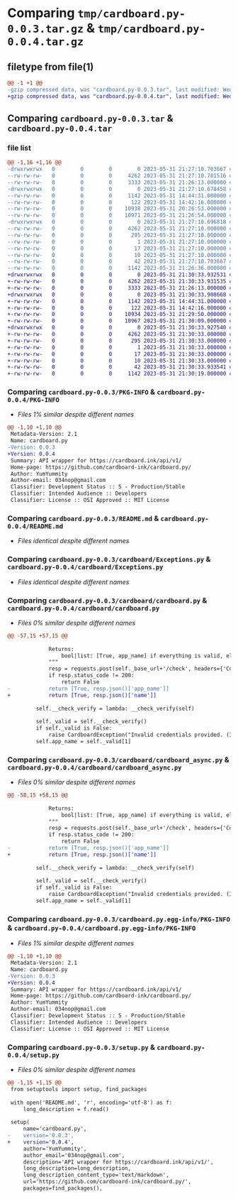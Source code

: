 # Comparing `tmp/cardboard.py-0.0.3.tar.gz` & `tmp/cardboard.py-0.0.4.tar.gz`

## filetype from file(1)

```diff
@@ -1 +1 @@
-gzip compressed data, was "cardboard.py-0.0.3.tar", last modified: Wed May 31 21:27:10 2023, max compression
+gzip compressed data, was "cardboard.py-0.0.4.tar", last modified: Wed May 31 21:30:33 2023, max compression
```

## Comparing `cardboard.py-0.0.3.tar` & `cardboard.py-0.0.4.tar`

### file list

```diff
@@ -1,16 +1,16 @@
-drwxrwxrwx   0        0        0        0 2023-05-31 21:27:10.703667 cardboard.py-0.0.3/
--rw-rw-rw-   0        0        0     4262 2023-05-31 21:27:10.701516 cardboard.py-0.0.3/PKG-INFO
--rw-rw-rw-   0        0        0     3333 2023-05-31 21:26:13.000000 cardboard.py-0.0.3/README.md
-drwxrwxrwx   0        0        0        0 2023-05-31 21:27:10.678458 cardboard.py-0.0.3/cardboard/
--rw-rw-rw-   0        0        0     1142 2023-05-31 14:44:31.000000 cardboard.py-0.0.3/cardboard/Exceptions.py
--rw-rw-rw-   0        0        0      122 2023-05-31 14:42:16.000000 cardboard.py-0.0.3/cardboard/__init__.py
--rw-rw-rw-   0        0        0    10938 2023-05-31 20:26:53.000000 cardboard.py-0.0.3/cardboard/cardboard.py
--rw-rw-rw-   0        0        0    10971 2023-05-31 21:26:54.000000 cardboard.py-0.0.3/cardboard/cardboard_async.py
-drwxrwxrwx   0        0        0        0 2023-05-31 21:27:10.696818 cardboard.py-0.0.3/cardboard.py.egg-info/
--rw-rw-rw-   0        0        0     4262 2023-05-31 21:27:10.000000 cardboard.py-0.0.3/cardboard.py.egg-info/PKG-INFO
--rw-rw-rw-   0        0        0      295 2023-05-31 21:27:10.000000 cardboard.py-0.0.3/cardboard.py.egg-info/SOURCES.txt
--rw-rw-rw-   0        0        0        1 2023-05-31 21:27:10.000000 cardboard.py-0.0.3/cardboard.py.egg-info/dependency_links.txt
--rw-rw-rw-   0        0        0       17 2023-05-31 21:27:10.000000 cardboard.py-0.0.3/cardboard.py.egg-info/requires.txt
--rw-rw-rw-   0        0        0       10 2023-05-31 21:27:10.000000 cardboard.py-0.0.3/cardboard.py.egg-info/top_level.txt
--rw-rw-rw-   0        0        0       42 2023-05-31 21:27:10.703667 cardboard.py-0.0.3/setup.cfg
--rw-rw-rw-   0        0        0     1142 2023-05-31 21:26:36.000000 cardboard.py-0.0.3/setup.py
+drwxrwxrwx   0        0        0        0 2023-05-31 21:30:33.932531 cardboard.py-0.0.4/
+-rw-rw-rw-   0        0        0     4262 2023-05-31 21:30:33.931535 cardboard.py-0.0.4/PKG-INFO
+-rw-rw-rw-   0        0        0     3333 2023-05-31 21:26:13.000000 cardboard.py-0.0.4/README.md
+drwxrwxrwx   0        0        0        0 2023-05-31 21:30:33.908668 cardboard.py-0.0.4/cardboard/
+-rw-rw-rw-   0        0        0     1142 2023-05-31 14:44:31.000000 cardboard.py-0.0.4/cardboard/Exceptions.py
+-rw-rw-rw-   0        0        0      122 2023-05-31 14:42:16.000000 cardboard.py-0.0.4/cardboard/__init__.py
+-rw-rw-rw-   0        0        0    10934 2023-05-31 21:29:50.000000 cardboard.py-0.0.4/cardboard/cardboard.py
+-rw-rw-rw-   0        0        0    10967 2023-05-31 21:30:09.000000 cardboard.py-0.0.4/cardboard/cardboard_async.py
+drwxrwxrwx   0        0        0        0 2023-05-31 21:30:33.927540 cardboard.py-0.0.4/cardboard.py.egg-info/
+-rw-rw-rw-   0        0        0     4262 2023-05-31 21:30:33.000000 cardboard.py-0.0.4/cardboard.py.egg-info/PKG-INFO
+-rw-rw-rw-   0        0        0      295 2023-05-31 21:30:33.000000 cardboard.py-0.0.4/cardboard.py.egg-info/SOURCES.txt
+-rw-rw-rw-   0        0        0        1 2023-05-31 21:30:33.000000 cardboard.py-0.0.4/cardboard.py.egg-info/dependency_links.txt
+-rw-rw-rw-   0        0        0       17 2023-05-31 21:30:33.000000 cardboard.py-0.0.4/cardboard.py.egg-info/requires.txt
+-rw-rw-rw-   0        0        0       10 2023-05-31 21:30:33.000000 cardboard.py-0.0.4/cardboard.py.egg-info/top_level.txt
+-rw-rw-rw-   0        0        0       42 2023-05-31 21:30:33.933541 cardboard.py-0.0.4/setup.cfg
+-rw-rw-rw-   0        0        0     1142 2023-05-31 21:30:19.000000 cardboard.py-0.0.4/setup.py
```

### Comparing `cardboard.py-0.0.3/PKG-INFO` & `cardboard.py-0.0.4/PKG-INFO`

 * *Files 1% similar despite different names*

```diff
@@ -1,10 +1,10 @@
 Metadata-Version: 2.1
 Name: cardboard.py
-Version: 0.0.3
+Version: 0.0.4
 Summary: API wrapper for https://cardboard.ink/api/v1/
 Home-page: https://github.com/cardboard-ink/cardboard.py/
 Author: YumYummity
 Author-email: 034nop@gmail.com
 Classifier: Development Status :: 5 - Production/Stable
 Classifier: Intended Audience :: Developers
 Classifier: License :: OSI Approved :: MIT License
```

### Comparing `cardboard.py-0.0.3/README.md` & `cardboard.py-0.0.4/README.md`

 * *Files identical despite different names*

### Comparing `cardboard.py-0.0.3/cardboard/Exceptions.py` & `cardboard.py-0.0.4/cardboard/Exceptions.py`

 * *Files identical despite different names*

### Comparing `cardboard.py-0.0.3/cardboard/cardboard.py` & `cardboard.py-0.0.4/cardboard/cardboard.py`

 * *Files 0% similar despite different names*

```diff
@@ -57,15 +57,15 @@
 
             Returns:
                 bool|list: [True, app_name] if everything is valid, else False.
             """
             resp = requests.post(self._base_url+'/check', headers={'Content-Type': 'application/x-www-form-urlencoded'}, data={'client_id': self.client_id, 'client_secret': self.secret})
             if resp.status_code != 200:
                 return False
-            return [True, resp.json()['app_name']]
+            return [True, resp.json()['name']]
     
         self.__check_verify = lambda: __check_verify(self)
 
         self._valid = self.__check_verify()
         if self._valid is False:
             raise CardboardException("Invalid credentials provided. (Is your ID and Secret correct?)")
         self.app_name = self._valid[1]
```

### Comparing `cardboard.py-0.0.3/cardboard/cardboard_async.py` & `cardboard.py-0.0.4/cardboard/cardboard_async.py`

 * *Files 0% similar despite different names*

```diff
@@ -58,15 +58,15 @@
 
             Returns:
                 bool|list: [True, app_name] if everything is valid, else False.
             """
             resp = requests.post(self._base_url+'/check', headers={'Content-Type': 'application/x-www-form-urlencoded'}, data={'client_id': self.client_id, 'client_secret': self.secret})
             if resp.status_code != 200:
                 return False
-            return [True, resp.json()['app_name']]
+            return [True, resp.json()['name']]
     
         self.__check_verify = lambda: __check_verify(self)
 
         self._valid = self.__check_verify()
         if self._valid is False:
             raise CardboardException("Invalid credentials provided. (Is your ID and Secret correct?)")
         self.app_name = self._valid[1]
```

### Comparing `cardboard.py-0.0.3/cardboard.py.egg-info/PKG-INFO` & `cardboard.py-0.0.4/cardboard.py.egg-info/PKG-INFO`

 * *Files 1% similar despite different names*

```diff
@@ -1,10 +1,10 @@
 Metadata-Version: 2.1
 Name: cardboard.py
-Version: 0.0.3
+Version: 0.0.4
 Summary: API wrapper for https://cardboard.ink/api/v1/
 Home-page: https://github.com/cardboard-ink/cardboard.py/
 Author: YumYummity
 Author-email: 034nop@gmail.com
 Classifier: Development Status :: 5 - Production/Stable
 Classifier: Intended Audience :: Developers
 Classifier: License :: OSI Approved :: MIT License
```

### Comparing `cardboard.py-0.0.3/setup.py` & `cardboard.py-0.0.4/setup.py`

 * *Files 0% similar despite different names*

```diff
@@ -1,15 +1,15 @@
 from setuptools import setup, find_packages
 
 with open('README.md', 'r', encoding='utf-8') as f:
     long_description = f.read()
 
 setup(
     name='cardboard.py',
-    version='0.0.3',
+    version='0.0.4',
     author='YumYummity',
     author_email='034nop@gmail.com',
     description='API wrapper for https://cardboard.ink/api/v1/',
     long_description=long_description,
     long_description_content_type='text/markdown',
     url='https://github.com/cardboard-ink/cardboard.py/',
     packages=find_packages(),
```


